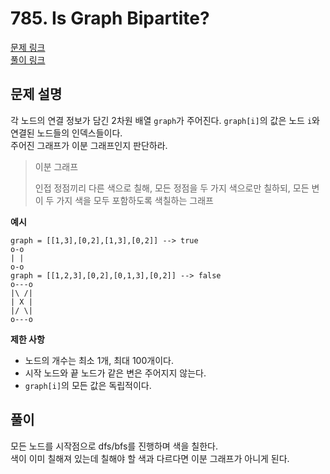# 785. Is Graph Bipartite?
[문제 링크](https://leetcode.com/problems/is-graph-bipartite/ )  
[풀이 링크](LC785.java )  

## 문제 설명
각 노드의 연결 정보가 담긴 2차원 배열 `graph`가 주어진다. `graph[i]`의 값은 노드 `i`와 연결된 노드들의 인덱스들이다.  
주어진 그래프가 이분 그래프인지 판단하라.  
> 이분 그래프
> 
> 인접 정점끼리 다른 색으로 칠해, 모든 정점을 두 가지 색으로만 칠하되, 모든 변이 두 가지 색을 모두 포함하도록 색칠하는 그래프

**예시**
```
graph = [[1,3],[0,2],[1,3],[0,2]] --> true
o-o
| |
o-o
graph = [[1,2,3],[0,2],[0,1,3],[0,2]] --> false
o---o
|\ /|
| X |
|/ \|
o---o 
```

**제한 사항**  
* 노드의 개수는 최소 1개, 최대 100개이다.  
* 시작 노드와 끝 노드가 같은 변은 주어지지 않는다.  
* `graph[i]`의 모든 값은 독립적이다.  

## 풀이
모든 노드를 시작점으로 dfs/bfs를 진행하며 색을 칠한다.  
색이 이미 칠해져 있는데 칠해야 할 색과 다르다면 이분 그래프가 아니게 된다.  

